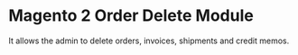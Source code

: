 # Magento 2 Order Delete Module
It allows the admin to delete orders, invoices, shipments and credit memos. 
